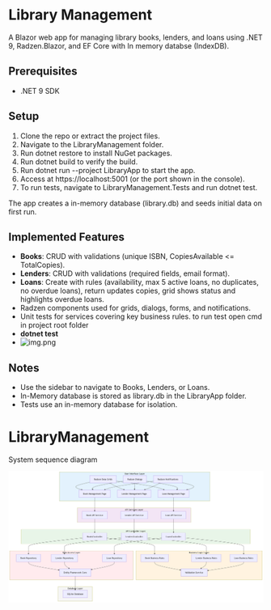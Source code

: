 # Library Management

A Blazor web app for managing library books, lenders, and loans using .NET 9, Radzen.Blazor, and EF Core with In memory databse (IndexDB).

## Prerequisites
- .NET 9 SDK

## Setup
1. Clone the repo or extract the project files.
2. Navigate to the LibraryManagement folder.
3. Run dotnet restore to install NuGet packages.
4. Run dotnet build to verify the build.
5. Run dotnet run --project LibraryApp to start the app.
6. Access at https://localhost:5001 (or the port shown in the console).
7. To run tests, navigate to LibraryManagement.Tests and run dotnet test.

The app creates a in-memory database (library.db) and seeds initial data on first run.

## Implemented Features
- **Books**: CRUD with validations (unique ISBN, CopiesAvailable <= TotalCopies).
- **Lenders**: CRUD with validations (required fields, email format).
- **Loans**: Create with rules (availability, max 5 active loans, no duplicates, no overdue loans), return updates copies, grid shows status and highlights overdue loans.
- Radzen components used for grids, dialogs, forms, and notifications.
- Unit tests for services covering key business rules.
to run test open cmd in project root folder 
- **dotnet test**
- ![img.png](img.png)

## Notes
- Use the sidebar to navigate to Books, Lenders, or Loans.
- In-Memory database is stored as library.db in the LibraryApp folder.
- Tests use an in-memory database for isolation.
# LibraryManagement
System sequence diagram

![Component Interaction Diagram.png](Component%20Interaction%20Diagram.png)
